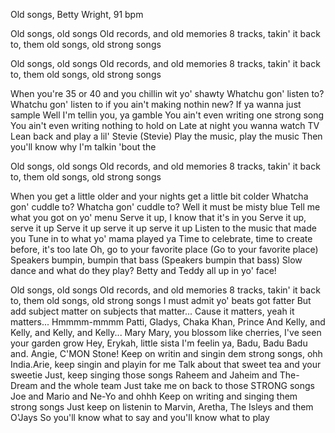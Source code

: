 Old songs, Betty Wright, 91 bpm



Old songs, old songs
Old records, and old memories
8 tracks, takin' it back
to, them old songs, old strong songs

Old songs, old songs
Old records, and old memories
8 tracks, takin' it back
to, them old songs, old strong songs

When you're 35 or 40
and you chillin wit yo' shawty
Whatchu gon' listen to? Whatchu gon' listen to
if you ain't making nothin new?
If ya wanna just sample
Well I'm tellin you, ya gamble
You ain't even writing one strong song
You ain't even writing nothing to hold on
Late at night you wanna watch TV
Lean back and play a lil' Stevie (Stevie)
Play the music, play the music
Then you'll know why I'm talkin 'bout the

Old songs, old songs
Old records, and old memories
8 tracks, takin' it back
to, them old songs, old strong songs

When you get a little older
and your nights get a little bit colder
Whatcha gon' cuddle to? Whatcha gon' cuddle to?
Well it must be misty blue
Tell me what you got on yo' menu
Serve it up, I know that it's in you
Serve it up, serve it up
Serve it up serve it up serve it up
Listen to the music that made you
Tune in to what yo' mama played ya
Time to celebrate, time to create before, it's too late
Oh, go to your favorite place (Go to your favorite place)
Speakers bumpin, bumpin that bass (Speakers bumpin that bass)
Slow dance and what do they play?
Betty and Teddy all up in yo' face!

Old songs, old songs
Old records, and old memories
8 tracks, takin' it back
to, them old songs, old strong songs
I must admit yo' beats got fatter
But add subject matter on subjects that matter...
Cause it matters, yeah it matters...
Hmmmm-mmmm
Patti, Gladys, Chaka Khan, Prince
And Kelly, and Kelly, and Kelly, and Kelly...
Mary Mary, you blossom like cherries, I've seen your garden grow
Hey, Erykah, little sista
I'm feelin ya, Badu, Badu Badu and.
Angie, C'MON Stone! Keep on writin and singin dem strong songs, ohh
India.Arie, keep singin and playin for me
Talk about that sweet tea and your sweetie
Just, keep singing those songs
Raheem and Jaheim and The-Dream and the whole team
Just take me on back to those STRONG songs
Joe and Mario and Ne-Yo and ohhh
Keep on writing and singing them strong songs
Just keep on listenin to Marvin, Aretha, The Isleys and them O'Jays
So you'll know what to say and you'll know what to play